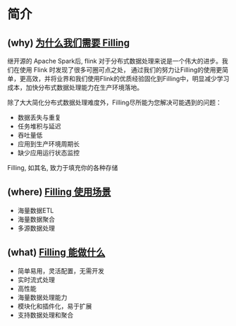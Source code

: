 # 简介

## (why) [为什么我们需要 Filling]()

继开源的 Apache Spark后, flink 对于分布式数据处理来说是一个伟大的进步。我们在使用 Flink 时发现了很多可圈可点之处， 通过我们的努力让Filling的使用更简单，更高效，并将业界和我们使用Flink的优质经验固化到Filling中，明显减少学习成本，加快分布式数据处理能力在生产环境落地。

除了大大简化分布式数据处理难度外，Filling尽所能为您解决可能遇到的问题：

- 数据丢失与重复
- 任务堆积与延迟
- 吞吐量低
- 应用到生产环境周期长
- 缺少应用运行状态监控

Filling, 如其名, 致力于填充你的各种存储

## (where) [Filling 使用场景]()

- 海量数据ETL
- 海量数据聚合
- 多源数据处理

## (what) [Filling 能做什么]()

- 简单易用，灵活配置，无需开发
- 实时流式处理
- 高性能
- 海量数据处理能力
- 模块化和插件化，易于扩展
- 支持数据处理和聚合

## 
